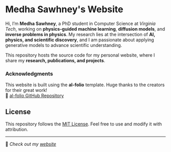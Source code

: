 # Medha Sawhney's Website  

Hi, I’m **Medha Sawhney**, a PhD student in Computer Science at *Virginia Tech*, working on **physics-guided machine learning**, **diffusion models**, and **inverse problems in physics**. My research lies at the intersection of **AI, physics, and scientific discovery**, and I am passionate about applying generative models to advance scientific understanding.  

This repository hosts the source code for my personal website, where I share my **research, publications, and projects**.  

### Acknowledgments  
This website is built using the **al-folio** template. Huge thanks to the creators for their great work!  
🔗 [al-folio GitHub Repository](https://github.com/alshedivat/al-folio)

## License  
This repository follows the [MIT License](LICENSE). Feel free to use and modify it with attribution.  

---  
🚀 *Check out my [website](https://sawhney-medha.github.io/)*
